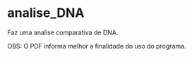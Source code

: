 # analise_DNA
Faz uma analise comparativa de DNA.

OBS: O PDF informa melhor a finalidade do uso do programa.
